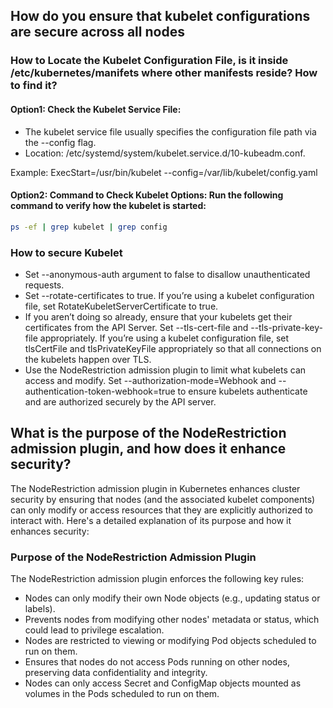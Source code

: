## How do you ensure that kubelet configurations are secure across all nodes

### How to Locate the Kubelet Configuration File, is it inside /etc/kubernetes/manifets where other manifests reside? How to find it? 

#### Option1: Check the Kubelet Service File:
- The kubelet service file usually specifies the configuration file path via the --config flag.
- Location: /etc/systemd/system/kubelet.service.d/10-kubeadm.conf.

Example:
ExecStart=/usr/bin/kubelet --config=/var/lib/kubelet/config.yaml

#### Option2: Command to Check Kubelet Options: Run the following command to verify how the kubelet is started:

```bash
ps -ef | grep kubelet | grep config
```

### How to secure Kubelet 
- Set --anonymous-auth argument to false to disallow unauthenticated requests.
- Set --rotate-certificates to true. If you’re using a kubelet configuration file, set RotateKubeletServerCertificate to true.
- If you aren’t doing so already, ensure that your kubelets get their certificates from the API Server.
  Set --tls-cert-file and --tls-private-key-file appropriately. If you’re using a kubelet configuration file, set tlsCertFile and tlsPrivateKeyFile appropriately
  so that all connections on the kubelets happen over TLS.
- Use the NodeRestriction admission plugin to limit what kubelets can access and modify.
  Set --authorization-mode=Webhook and --authentication-token-webhook=true to ensure kubelets authenticate and are authorized securely by the API server.

## What is the purpose of the NodeRestriction admission plugin, and how does it enhance security?

The NodeRestriction admission plugin in Kubernetes enhances cluster security by ensuring that nodes (and the associated kubelet components) can only 
modify or access resources that they are explicitly authorized to interact with. Here's a detailed explanation of its purpose and how it enhances security:

### Purpose of the NodeRestriction Admission Plugin
The NodeRestriction admission plugin enforces the following key rules:

- Nodes can only modify their own Node objects (e.g., updating status or labels).
- Prevents nodes from modifying other nodes' metadata or status, which could lead to privilege escalation.
- Nodes are restricted to viewing or modifying Pod objects scheduled to run on them.
- Ensures that nodes do not access Pods running on other nodes, preserving data confidentiality and integrity.
- Nodes can only access Secret and ConfigMap objects mounted as volumes in the Pods scheduled to run on them.
